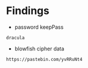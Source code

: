 # Findings


- password keepPass 
```
dracula
```

- blowfish cipher data
```
https://pastebin.com/yvRRuNt4
```